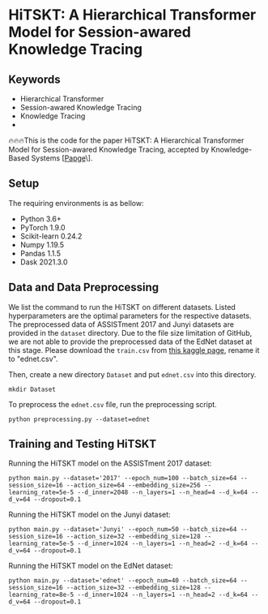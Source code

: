 # HiTSKT: A Hierarchical Transformer Model for Session-awared Knowledge Tracing
## Keywords
-  Hierarchical Transformer
-  Session-awared Knowledge Tracing
-  Knowledge Tracing
- 
🔥🔥🔥This is the code for the paper HiTSKT: A Hierarchical Transformer Model for Session-awared Knowledge Tracing, accepted by Knowledge-Based Systems \[[Papge]([https://hydra-vl4ai.github.io](https://www.sciencedirect.com/science/article/pii/S0950705123010481))\].

## Setup

The requiring environments is as bellow:

- Python 3.6+
- PyTorch 1.9.0
- Scikit-learn 0.24.2
- Numpy 1.19.5
- Pandas 1.1.5
- Dask 2021.3.0

## Data and Data Preprocessing

We list the command to run the HiTSKT on different datasets. Listed hyperparameters are the optimal parameters for the respective datasets. The preprocessed data of ASSISTment 2017 and Junyi datasets are provided in the ``dataset`` directory. Due to the file size limitation of GitHub, we are not able to provide the preprocessed data of the EdNet dataset at this stage. Please download the ``train.csv`` from [this kaggle page](https://www.kaggle.com/c/riiid-test-answer-prediction/data), rename it to "ednet.csv".

Then, create a new directory ``Dataset`` and put ``ednet.csv`` into this directory.

```
mkdir Dataset
```

To preprocess the ``ednet.csv`` file, run the preprocessing script.

```
python preprocessing.py --dataset=ednet 
```

## Training and Testing HiTSKT


Running the HiTSKT model on the ASSISTment 2017 dataset:

```
python main.py --dataset='2017' --epoch_num=100 --batch_size=64 --session_size=16 --action_size=64 --embedding_size=256 --learning_rate=5e-5 --d_inner=2048 --n_layers=1 --n_head=4 --d_k=64 --d_v=64 --dropout=0.1 
```

Running the HiTSKT model on the Junyi dataset:

```
python main.py --dataset='Junyi' --epoch_num=50 --batch_size=64 --session_size=16 --action_size=32 --embedding_size=128 --learning_rate=5e-5 --d_inner=1024 --n_layers=1 --n_head=2 --d_k=64 --d_v=64 --dropout=0.1 
```

Running the HiTSKT model on the EdNet dataset:

```
python main.py --dataset='ednet' --epoch_num=40 --batch_size=64 --session_size=16 --action_size=32 --embedding_size=128 --learning_rate=8e-5 --d_inner=1024 --n_layers=1 --n_head=2 --d_k=64 --d_v=64 --dropout=0.1 
```
